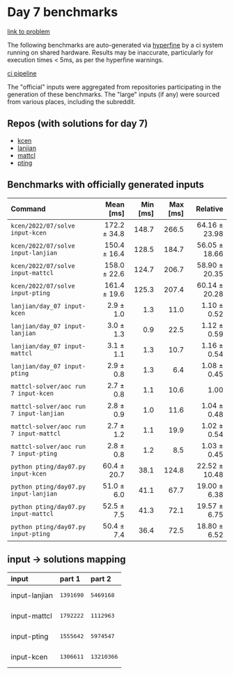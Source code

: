 # Day 7 benchmarks

[link to problem](http://adventofcode.com/2022/day/7)

The following benchmarks are auto-generated via [hyperfine](https://github.com/sharkdp/hyperfine) by a ci system running on shared hardware. Results may be inaccurate, particularly for execution times < 5ms, as per the hyperfine warnings.

[ci pipeline](http://ci.papercode.net:8080/teams/aoc2022/pipelines/aoc-compare-2022)

The "official" inputs were aggregated from repositories participating in the generation of these benchmarks. The "large" inputs (if any) were sourced from various places, including the subreddit.

## Repos (with solutions for day 7)


- [kcen](https://github.com/kcen/AdventOfCode)
- [lanjian](https://github.com/LanJian/aoc-2022)
- [mattcl](https://github.com/mattcl/aoc2022)
- [pting](https://github.com/pting/aoc2022)

## Benchmarks with officially generated inputs
| Command | Mean [ms] | Min [ms] | Max [ms] | Relative |
|:---|---:|---:|---:|---:|
| `kcen/2022/07/solve input-kcen` | 172.2 ± 34.8 | 148.7 | 266.5 | 64.16 ± 23.98 |
| `kcen/2022/07/solve input-lanjian` | 150.4 ± 16.4 | 128.5 | 184.7 | 56.05 ± 18.66 |
| `kcen/2022/07/solve input-mattcl` | 158.0 ± 22.6 | 124.7 | 206.7 | 58.90 ± 20.35 |
| `kcen/2022/07/solve input-pting` | 161.4 ± 19.6 | 125.3 | 207.4 | 60.14 ± 20.28 |
| `lanjian/day_07 input-kcen` | 2.9 ± 1.0 | 1.3 | 11.0 | 1.10 ± 0.52 |
| `lanjian/day_07 input-lanjian` | 3.0 ± 1.3 | 0.9 | 22.5 | 1.12 ± 0.59 |
| `lanjian/day_07 input-mattcl` | 3.1 ± 1.1 | 1.3 | 10.7 | 1.16 ± 0.54 |
| `lanjian/day_07 input-pting` | 2.9 ± 0.8 | 1.3 | 6.4 | 1.08 ± 0.45 |
| `mattcl-solver/aoc run 7 input-kcen` | 2.7 ± 0.8 | 1.1 | 10.6 | 1.00 |
| `mattcl-solver/aoc run 7 input-lanjian` | 2.8 ± 0.9 | 1.0 | 11.6 | 1.04 ± 0.48 |
| `mattcl-solver/aoc run 7 input-mattcl` | 2.7 ± 1.2 | 1.1 | 19.9 | 1.02 ± 0.54 |
| `mattcl-solver/aoc run 7 input-pting` | 2.8 ± 0.8 | 1.2 | 8.5 | 1.03 ± 0.45 |
| `python pting/day07.py input-kcen` | 60.4 ± 20.7 | 38.1 | 124.8 | 22.52 ± 10.48 |
| `python pting/day07.py input-lanjian` | 51.0 ± 6.0 | 41.1 | 67.7 | 19.00 ± 6.38 |
| `python pting/day07.py input-mattcl` | 52.5 ± 7.5 | 41.3 | 72.1 | 19.57 ± 6.75 |
| `python pting/day07.py input-pting` | 50.4 ± 7.4 | 36.4 | 72.5 | 18.80 ± 6.52 |

## input -> solutions mapping
|input|part 1|part 2|
|:---|:---|:---|
|input-lanjian|<pre>1391690</pre>|<pre>5469168</pre>|
|input-mattcl|<pre>1792222</pre>|<pre>1112963</pre>|
|input-pting|<pre>1555642</pre>|<pre>5974547</pre>|
|input-kcen|<pre>1306611</pre>|<pre>13210366</pre>|
